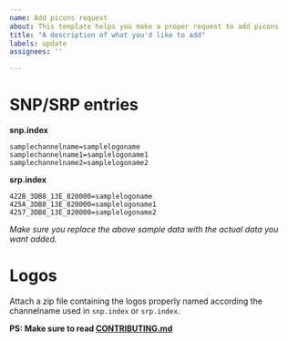 ```yaml
---
name: Add picons request
about: This template helps you make a proper request to add picons
title: "A description of what you'd like to add"
labels: update
assignees: ''

---
```


# SNP/SRP entries

**snp.index**
```
samplechannelname=samplelogoname
samplechannelname1=samplelogoname1
samplechannelname2=samplelogoname2
```

**srp.index**
```
422B_3DB8_13E_820000=samplelogoname
425A_3DB8_13E_820000=samplelogoname1
4257_3DB8_13E_820000=samplelogoname2
```

_Make sure you replace the above sample data with the actual data you want added._

# Logos

Attach a zip file containing the logos properly named according the channelname used in `snp.index` or `srp.index`.

**PS: Make sure to read [CONTRIBUTING.md](https://github.com/picons/picons/blob/master/CONTRIBUTING.md)**
